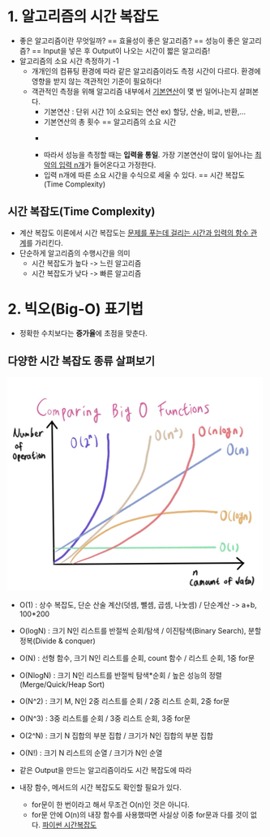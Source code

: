 # 1. 알고리즘의 시간 복잡도

- 좋은 알고리즘이란 무엇일까? == 효율성이 좋은 알고리즘? == 성능이 좋은 알고리즘? == Input을 넣은 후 Output이 나오는 시간이 짧은 알고리즘!
- 알고리즘의 소요 시간 측정하기 -1
  - 개개인의 컴퓨팅 환경에 따라 같은 알고리즘이라도 측정 시간이 다르다. 환경에 영향을 받지 않는 객관적인 기준이 필요하다!
  - 객관적인 측정을 위해 알고리즘 내부에서 <U>기본연산</U>이 몇 번 일어나는지 살펴본다.
    - 기본연산 : 단위 시간 1이 소요되는 연산 ex) 할당, 산술, 비교, 반환,...
    - 기본연산의 총 횟수 == 알고리즘의 소요 시간
    - ~~~
    - 따라서 성능을 측정할 때는 **입력을 통일**. 가장 기본연산이 많이 일어나는 <U>최악의 입력 n개</U>가 들어온다고 가정한다.
    - 입력 n개에 따른 소요 시간을 수식으로 세울 수 있다. == 시간 복잡도(Time Complexity)

## 시간 복잡도(Time Complexity)

- 계산 복잡도 이론에서 시간 복잡도는 <u>문제를 푸는데 걸리는 시간과 입력의 함수 관계</u>를 가리킨다. 
- 단순하게 알고리즘의 수행시간을 의미
  - 시간 복잡도가 높다 -> 느린 알고리즘
  - 시간 복잡도가 낮다 -> 빠른 알고리즘

# 2. 빅오(Big-O) 표기법

- 정확한 수치보다는 **증가율**에 초점을 맞춘다.

## 다양한 시간 복잡도 종류 살펴보기

  ![시간복잡도](시간복잡도&빅오표기법.assets/시간복잡도.png)

- O(1) : 상수 복잡도, 단순 산술 계산(덧셈, 뺄셈, 곱셈, 나눗셈) / 단순계산 -> a+b, 100*200

- O(logN) : 크기 N인 리스트를 반절씩 순회/탐색  / 이진탐색(Binary Search), 분할정복(Divide & conquer)

- O(N) : 선형 함수, 크기 N인 리스트를 순회, count 함수 / 리스트 순회, 1중 for문

- O(NlogN) : 크기 N인 리스트를 반절씩 탐색*순회 / 높은 성능의 정렬(Merge/Quick/Heap Sort)

- O(N^2) : 크기 M, N인 2중 리스트를 순회 / 2중 리스트 순회, 2중 for문

- O(N^3) : 3중 리스트를 순회 / 3중 리스트 순회, 3중 for문

- O(2^N) : 크기 N 집합의 부분 집합 / 크기가 N인 집합의 부분 집합

- O(N!) : 크기 N 리스트의 순열 / 크기가 N인 순열

- 같은 Output을 만드는 알고리즘이라도 시간 복잡도에 따라

- 내장 함수, 메서드의 시간 복잡도도 확인할 필요가 있다.
  
  - for문이 한 번이라고 해서 무조건 O(n)인 것은 아니다.
  - for문 안에 O(n)의 내장 함수를 사용했따면 사실상 이중 for문과 다를 것이 없다.
    [파이썬 시간복잡도](https://wiki.python.org/moin/TimeComplexity)